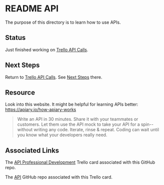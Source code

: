 # README API

The purpose of this directory is to learn how to use APIs.

## Status
Just finished working on [Trello API Calls](https://github.com/JamieBort/LearningDirectory/tree/master/API/TrelloAPICalls). 

## Next Steps
Return to [Trello API Calls](https://github.com/JamieBort/LearningDirectory/tree/master/API/TrelloAPICalls). See [Next Steps](https://github.com/JamieBort/LearningDirectory/tree/master/API/TrelloAPICalls#next-steps) there. 

## Resource
Look into this website. It might be helpful for learning APIs better: https://apiary.io/how-apiary-works
> Write an API in 30 minutes. Share it with your teammates or customers. Let them use the API mock to take your API for a spin--without writing any code. Iterate, rinse & repeat. Coding can wait until you know what your developers really need.

## Associated Links

The [API Professional Development](https://trello.com/c/NFRSx1Q6/171-api-professional-development) Trello card associated with this GitHub repo.

The [API](https://github.com/JamieBort/LearningDirectory/tree/master/API) GitHub repo associated with this Trello card.

